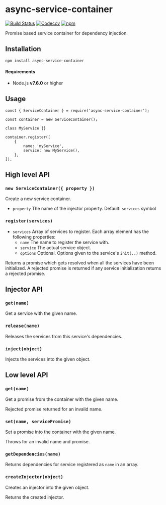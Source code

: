 # async-service-container

[![Build Status](https://travis-ci.org/eetulatja/async-service-container.svg?branch=master)](https://travis-ci.org/eetulatja/async-service-container)
[![Codecov](https://img.shields.io/codecov/c/github/eetulatja/async-service-container.svg)](https://codecov.io/gh/eetulatja/async-service-container)
[![npm](https://img.shields.io/npm/v/async-service-container.svg)](https://www.npmjs.com/package/async-service-container)

Promise based service container for dependency injection.

## Installation

    npm install async-service-container

#### Requirements

* Node.js **v7.6.0** or higher

## Usage

    const { ServiceContainer } = require('async-service-container');

    const container = new ServiceContainer();

    class MyService {}

    container.register([
        {
            name: 'myService',
            service: new MyService(),
        },
    ]);

## High level API

### `new ServiceContainer({ property })`

Create a new service container.

* `property` The name of the injector property. Default: `services` symbol

### `register(services)`

* `services` Array of services to register. Each array element has the following properties:
    * `name` The name to register the service with.
    * `service` The actual service object.
    * `options` Optional. Options given to the service's `init(..)` method.

Returns a promise which gets resolved when all the services have been initialized. A rejected promise is returned if any service initialization returns a rejected promise.

## Injector API

### `get(name)`

Get a service with the given name.

### `release(name)`

Releases the services from this service's dependencies.

### `inject(object)`

Injects the services into the given object.

## Low level API

### `get(name)`

Get a promise from the container with the given name.

Rejected promise returned for an invalid name.

### `set(name, servicePromise)`

Set a promise into the container with the given name.

Throws for an invalid name and promise.

### `getDependencies(name)`

Returns dependencies for service registered as `name` in an array.

### `createInjector(object)`

Creates an injector into the given object.

Returns the created injector.
